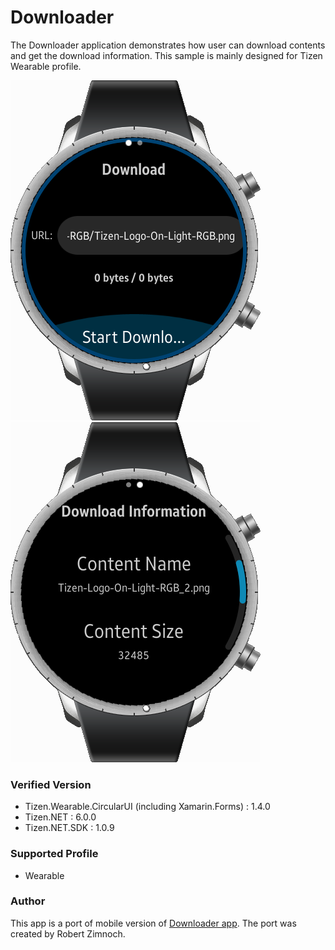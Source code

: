 # Downloader
The Downloader application demonstrates how user can download contents and get the download information.
This sample is mainly designed for Tizen Wearable profile.

![DownloadMainPage](./Screenshots/Downloader1.png)
![DownloadInfoPage](./Screenshots/Downloader2.png)


### Verified Version
* Tizen.Wearable.CircularUI (including Xamarin.Forms) : 1.4.0
* Tizen.NET : 6.0.0
* Tizen.NET.SDK : 1.0.9


### Supported Profile
* Wearable

### Author
This app is a port of mobile version of [Downloader app](/../../tree/master/Mobile/Downloader). The port was created by Robert Zimnoch.
